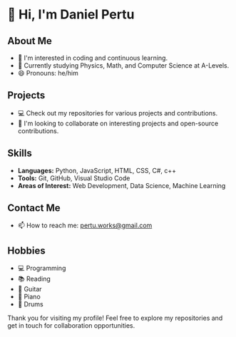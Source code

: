 # 👋 Hi, I'm Daniel Pertu

## About Me
- 👀 I'm interested in coding and continuous learning.
- 🌱 Currently studying Physics, Math, and Computer Science at A-Levels.
- 😄 Pronouns: he/him

## Projects
- 💻 Check out my repositories for various projects and contributions.
- 🌟 I'm looking to collaborate on interesting projects and open-source contributions.

## Skills
- **Languages:** Python, JavaScript, HTML, CSS, C#, c++
- **Tools:** Git, GitHub, Visual Studio Code
- **Areas of Interest:** Web Development, Data Science, Machine Learning

## Contact Me
- 📫 How to reach me: [pertu.works@gmail.com](pertu.works@gmail.com)

## Hobbies
- 💻 Programming
- 📚 Reading
- 🎸 Guitar
- 🎹 Piano
- 🥁 Drums

Thank you for visiting my profile! Feel free to explore my repositories and get in touch for collaboration opportunities.
